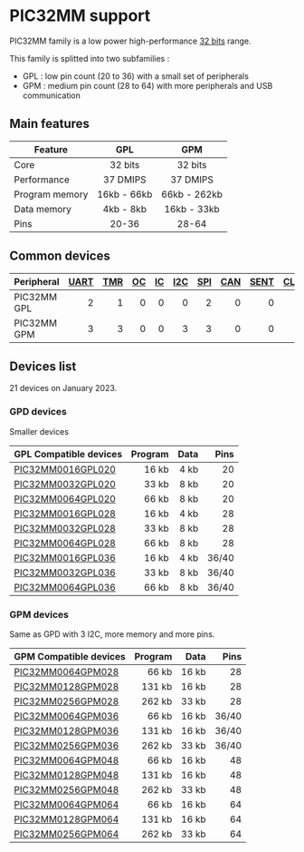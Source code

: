 # PIC32MM support

PIC32MM family is a low power high-performance [32 bits](../pic32/README.md) range.

This family is splitted into two subfamilies :

* GPL : low pin count (20 to 36) with a small set of peripherals
* GPM : medium pin count (28 to 64) with more peripherals and USB communication

## Main features

|Feature|GPL|GPM|
|-------|:-----:|:-----:|
|Core|32 bits|32 bits|
|Performance|37 DMIPS|37 DMIPS|
|Program memory|16kb - 66kb|66kb - 262kb|
|Data memory|4kb - 8kb|16kb - 33kb|
|Pins|20-36|28-64|

## Common devices

|Peripheral      |[UART][1]|[TMR][2] |[OC][3]  |[IC][4]  |[I2C][5] |[SPI][6] |[CAN][7] |[SENT][8]|[CLC][9] |[QEI][10] |[PWM][11] |[MCCP][12]|[SCCP][12]|
|:---------------|--------:|--------:|--------:|--------:|--------:|--------:|--------:|--------:|--------:|---------:|---------:|---------:|---------:|
|PIC32MM GPL     |        2|        1|        0|        0|        0|        2|        0|        0|        2|         0|         0|         1|         2|
|PIC32MM GPM     |        3|        3|        0|        0|        3|        3|        0|        0|        4|         0|         0|         3|         6|

[1]: ../../driver/uart/README.md
[2]: ../../driver/timer/README.md
[3]: ../../driver/oc/README.md
[4]: ../../driver/ic/README.md
[5]: ../../driver/i2c/README.md
[6]: ../../driver/spi/README.md
[7]: ../../driver/can/README.md
[8]: ../../driver/sent/README.md
[9]: ../../driver/clc/README.md
[10]: ../../driver/qei/README.md
[11]: ../../driver/pwm/README.md
[12]: ../../driver/ccp/README.md

## Devices list

21 devices on January 2023.

### GPD devices

Smaller devices

|GPL Compatible devices|Program|Data|Pins|
|---------|--:|--:|--:|
|[PIC32MM0016GPL020](http://microchip.com/wwwproducts/en/PIC32MM0016GPL020)|16 kb| 4 kb|20|
|[PIC32MM0032GPL020](http://microchip.com/wwwproducts/en/PIC32MM0032GPL020)|33 kb| 8 kb|20|
|[PIC32MM0064GPL020](http://microchip.com/wwwproducts/en/PIC32MM0064GPL020)|66 kb| 8 kb|20|
|[PIC32MM0016GPL028](http://microchip.com/wwwproducts/en/PIC32MM0016GPL028)|16 kb| 4 kb|28|
|[PIC32MM0032GPL028](http://microchip.com/wwwproducts/en/PIC32MM0032GPL028)|33 kb| 8 kb|28|
|[PIC32MM0064GPL028](http://microchip.com/wwwproducts/en/PIC32MM0064GPL028)|66 kb| 8 kb|28|
|[PIC32MM0016GPL036](http://microchip.com/wwwproducts/en/PIC32MM0016GPL036)|16 kb| 4 kb|36/40|
|[PIC32MM0032GPL036](http://microchip.com/wwwproducts/en/PIC32MM0032GPL036)|33 kb| 8 kb|36/40|
|[PIC32MM0064GPL036](http://microchip.com/wwwproducts/en/PIC32MM0064GPL036)|66 kb| 8 kb|36/40|

### GPM devices

Same as GPD with 3 I2C, more memory and more pins.

|GPM Compatible devices|Program|Data|Pins|
|---------|--:|--:|--:|
|[PIC32MM0064GPM028](http://microchip.com/wwwproducts/en/PIC32MM0064GPM028)| 66 kb| 16 kb|28|
|[PIC32MM0128GPM028](http://microchip.com/wwwproducts/en/PIC32MM0128GPM028)|131 kb| 16 kb|28|
|[PIC32MM0256GPM028](http://microchip.com/wwwproducts/en/PIC32MM0256GPM028)|262 kb| 33 kb|28|
|[PIC32MM0064GPM036](http://microchip.com/wwwproducts/en/PIC32MM0064GPM036)| 66 kb| 16 kb|36/40|
|[PIC32MM0128GPM036](http://microchip.com/wwwproducts/en/PIC32MM0128GPM036)|131 kb| 16 kb|36/40|
|[PIC32MM0256GPM036](http://microchip.com/wwwproducts/en/PIC32MM0256GPM036)|262 kb| 33 kb|36/40|
|[PIC32MM0064GPM048](http://microchip.com/wwwproducts/en/PIC32MM0064GPM048)| 66 kb| 16 kb|48|
|[PIC32MM0128GPM048](http://microchip.com/wwwproducts/en/PIC32MM0128GPM048)|131 kb| 16 kb|48|
|[PIC32MM0256GPM048](http://microchip.com/wwwproducts/en/PIC32MM0256GPM048)|262 kb| 33 kb|48|
|[PIC32MM0064GPM064](http://microchip.com/wwwproducts/en/PIC32MM0064GPM064)| 66 kb| 16 kb|64|
|[PIC32MM0128GPM064](http://microchip.com/wwwproducts/en/PIC32MM0128GPM064)|131 kb| 16 kb|64|
|[PIC32MM0256GPM064](http://microchip.com/wwwproducts/en/PIC32MM0256GPM064)|262 kb| 33 kb|64|
